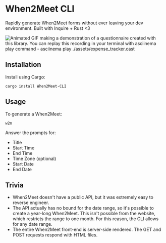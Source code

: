 # When2Meet CLI

Rapidly generate When2Meet forms without ever leaving your dev environment. Built with Inquire + Rust <3

![Animated GIF making a demonstration of a questionnaire created with this library. You can replay this recording in your terminal with asciinema play command - asciinema play ./assets/expense_tracker.cast](./demo/W2M%20Demo.gif)

## Installation

Install using Cargo:

```
cargo install When2Meet-CLI
```

## Usage

To generate a When2Meet:

```
w2m
```

Answer the prompts for:

- Title
- Start Time
- End Time
- Time Zone (optional)
- Start Date
- End Date

## Trivia

- When2Meet doesn't have a public API, but it was extremely easy to reverse engineer.
- The API actually has no bound for the date range, so it's possible to create a year-long When2Meet. This isn't possible from the website, which restricts the range to one month. For this reason, the CLI allows for any date range.
- The entire When2Meet front-end is server-side rendered. The GET and POST requests respond with HTML files.
